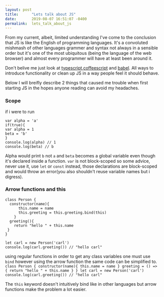 ```yaml
---
layout: post
title:      "Lets talk about JS"
date:       2019-08-07 16:51:07 -0400
permalink:  lets_talk_about_js
---
```



From my current, albeit, limited understanding I've come to the conclusion that JS is like the English of programming languages.  It's a convoluted mishmash of other languages grammer and syntax not always in a sensible order but it's one of the most ubiquitous (being the language of the web browser) and almost every programmer will have at least been around it.

Don't belive me just look at [typescript](https://www.typescriptlang.org/),[coffeescript](https://coffeescript.org/#introduction) and [babel](https://babeljs.io/).  All ways to introduce functionality or clean up JS in a way people feel it should behave.  

Below I will breifly describe 2 things that caused me trouble when first starting JS in the hopes anyone reading can avoid my headaches.

### Scope
if i were to run
```
var alpha = 'a'
if(true){
var alpha = 1
beta = 'b'
}
console.log(alpha) // 1
console.log(beta) // b
```
Alpha would print `b` not `a` and `beta` becomes a global variable even though it's declared inside a function. `var` is not block-scoped so some advice, never use it, use `let` or `const` instead, those declarations are block-scoped and would throw an error(you also shouldn't reuse variable names but i digress). 

### Arrow functions and this
```
class Person {
  constructor(name){
	  this.name = name
      this.greeting = this.greeting.bind(this)
	}
  greeting(){
    return "hello " + this.name
 }
}

let carl = new Person('carl')
console.log(carl.greeting()) // "hello carl"
```
using regular functions in order to get any class variables one must use `bind` however using the arrow function the same code can be simplified to.
`class Person {
  constructor(name){
	  this.name = name
	}
  greeting = () => {
    return "hello " + this.name
 }
}
let carl = new Person('carl')
console.log(carl.greeting()) // "hello carl"
`

The `this` keyword doesn't intuitively bind like in other languages but arrow functions make the problem a lot easier.


